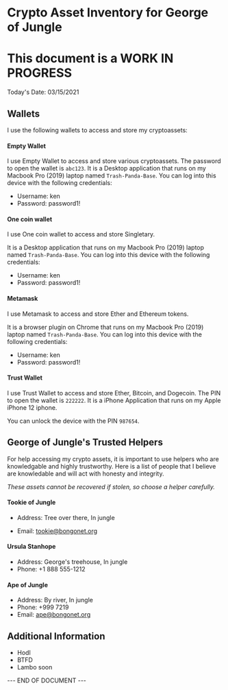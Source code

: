# Crypto Asset Inventory for George of Jungle

# This document is a WORK IN PROGRESS

Today's Date: 03/15/2021

## Wallets
I use the following wallets to access and store my cryptoassets:

#### Empty Wallet

I use Empty Wallet to access and store various cryptoassets.
The password to open the wallet is `abc123`.
It is a Desktop application that runs on my Macbook Pro (2019) laptop named `Trash-Panda-Base`.
You can log into this device with the following credentials:
* Username: ken
* Password: password1!

#### One coin wallet

I use One coin wallet to access and store Singletary.

It is a Desktop application that runs on my Macbook Pro (2019) laptop named `Trash-Panda-Base`.
You can log into this device with the following credentials:
* Username: ken
* Password: password1!

#### Metamask

I use Metamask to access and store Ether and Ethereum tokens.

It is a browser plugin on Chrome that runs on my Macbook Pro (2019) laptop named `Trash-Panda-Base`.
You can log into this device with the following credentials:
* Username: ken
* Password: password1!

#### Trust Wallet

I use Trust Wallet to access and store Ether, Bitcoin, and Dogecoin.
The PIN to open the wallet is `222222`.
It is a iPhone Application that runs on my Apple iPhone 12 iphone.

You can unlock the device with the PIN `987654`.

## George of Jungle's Trusted Helpers
For help accessing my crypto assets, it is important to use helpers who are knowledgable and highly trustworthy. Here
is a list of people that I believe are knowledable and will act with honesty and integrity.

*These assets cannot be recovered if stolen, so choose a helper carefully.*

#### Tookie of Jungle
* Address: Tree over there, In jungle

* Email: tookie@bongonet.org

#### Ursula Stanhope
* Address: George's treehouse, In jungle
* Phone: +1 888 555-1212

#### Ape of Jungle
* Address: By river, In jungle
* Phone: +999 7219
* Email: ape@bongonet.org

## Additional Information
- Hodl
- BTFD
- Lambo soon

--- END OF DOCUMENT ---

